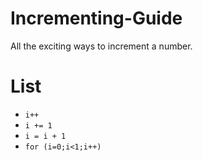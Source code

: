 # Incrementing-Guide
All the exciting ways to increment a number.

# List

- ``i++``
- ``i += 1``
- ``i = i + 1``
- ``for (i=0;i<1;i++)``